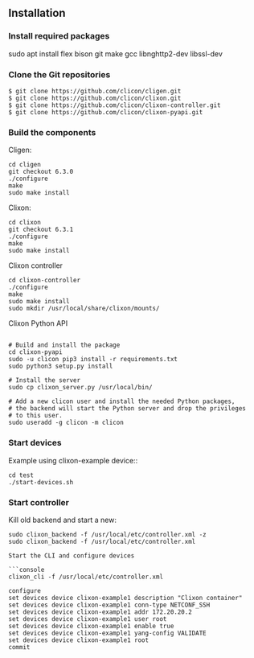 ## Installation

### Install required packages
sudo apt install flex bison git make gcc libnghttp2-dev libssl-dev

### Clone the Git repositories

```console
$ git clone https://github.com/clicon/cligen.git
$ git clone https://github.com/clicon/clixon.git
$ git clone https://github.com/clicon/clixon-controller.git
$ git clone https://github.com/clicon/clixon-pyapi.git
```

### Build the components

Cligen:
```console
cd cligen
git checkout 6.3.0
./configure
make
sudo make install
```

Clixon:
```console
cd clixon
git checkout 6.3.1
./configure
make
sudo make install
```

Clixon controller
```console
cd clixon-controller
./configure
make
sudo make install
sudo mkdir /usr/local/share/clixon/mounts/
```

Clixon Python API
```console

# Build and install the package
cd clixon-pyapi
sudo -u clicon pip3 install -r requirements.txt
sudo python3 setup.py install

# Install the server
sudo cp clixon_server.py /usr/local/bin/

# Add a new clicon user and install the needed Python packages,
# the backend will start the Python server and drop the privileges
# to this user.
sudo useradd -g clicon -m clicon
```

### Start devices

Example using clixon-example device::
```console
cd test
./start-devices.sh
```

### Start controller

Kill old backend and start a new:
```console
sudo clixon_backend -f /usr/local/etc/controller.xml -z
sudo clixon_backend -f /usr/local/etc/controller.xml

Start the CLI and configure devices

```console
clixon_cli -f /usr/local/etc/controller.xml

configure
set devices device clixon-example1 description "Clixon container"
set devices device clixon-example1 conn-type NETCONF_SSH
set devices device clixon-example1 addr 172.20.20.2
set devices device clixon-example1 user root
set devices device clixon-example1 enable true
set devices device clixon-example1 yang-config VALIDATE
set devices device clixon-example1 root
commit
```
